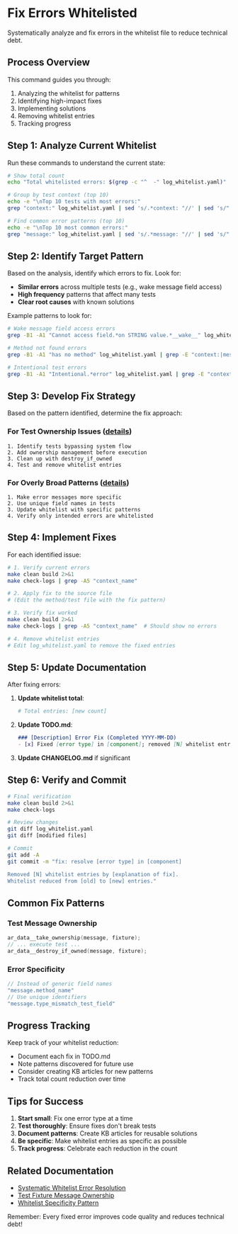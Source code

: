# Fix Errors Whitelisted

Systematically analyze and fix errors in the whitelist file to reduce technical debt.

## Process Overview

This command guides you through:
1. Analyzing the whitelist for patterns
2. Identifying high-impact fixes
3. Implementing solutions
4. Removing whitelist entries
5. Tracking progress

## Step 1: Analyze Current Whitelist

Run these commands to understand the current state:

```bash
# Show total count
echo "Total whitelisted errors: $(grep -c "^  -" log_whitelist.yaml)"

# Group by test context (top 10)
echo -e "\nTop 10 tests with most errors:"
grep "context:" log_whitelist.yaml | sed 's/.*context: "//' | sed 's/".*//' | sort | uniq -c | sort -nr | head -10

# Find common error patterns (top 10)
echo -e "\nTop 10 most common errors:"
grep "message:" log_whitelist.yaml | sed 's/.*message: "//' | sed 's/".*//' | sort | uniq -c | sort -nr | head -10
```

## Step 2: Identify Target Pattern

Based on the analysis, identify which errors to fix. Look for:
- **Similar errors** across multiple tests (e.g., wake message field access)
- **High frequency** patterns that affect many tests
- **Clear root causes** with known solutions

Example patterns to look for:
```bash
# Wake message field access errors
grep -B1 -A1 "Cannot access field.*on STRING value.*__wake__" log_whitelist.yaml | grep -E "context:|message:"

# Method not found errors
grep -B1 -A1 "has no method" log_whitelist.yaml | grep -E "context:|message:"

# Intentional test errors
grep -B1 -A1 "Intentional.*error" log_whitelist.yaml | grep -E "context:|message:"
```

## Step 3: Develop Fix Strategy

Based on the pattern identified, determine the fix approach:


### For Test Ownership Issues ([details](../../kb/test-fixture-message-ownership.md))
```
1. Identify tests bypassing system flow
2. Add ownership management before execution
3. Clean up with destroy_if_owned
4. Test and remove whitelist entries
```

### For Overly Broad Patterns ([details](../../kb/whitelist-specificity-pattern.md))
```
1. Make error messages more specific
2. Use unique field names in tests
3. Update whitelist with specific patterns
4. Verify only intended errors are whitelisted
```

## Step 4: Implement Fixes

For each identified issue:

```bash
# 1. Verify current errors
make clean build 2>&1
make check-logs | grep -A5 "context_name"

# 2. Apply fix to the source file
# (Edit the method/test file with the fix pattern)

# 3. Verify fix worked
make clean build 2>&1
make check-logs | grep -A5 "context_name"  # Should show no errors

# 4. Remove whitelist entries
# Edit log_whitelist.yaml to remove the fixed entries
```

## Step 5: Update Documentation

After fixing errors:

1. **Update whitelist total**:
   ```yaml
   # Total entries: [new count]
   ```

2. **Update TODO.md**:
   ```markdown
   ### [Description] Error Fix (Completed YYYY-MM-DD)
   - [x] Fixed [error type] in [component]; removed [N] whitelist entries ([new total] remaining)
   ```

3. **Update CHANGELOG.md** if significant

## Step 6: Verify and Commit

```bash
# Final verification
make clean build 2>&1
make check-logs

# Review changes
git diff log_whitelist.yaml
git diff [modified files]

# Commit
git add -A
git commit -m "fix: resolve [error type] in [component]

Removed [N] whitelist entries by [explanation of fix].
Whitelist reduced from [old] to [new] entries."
```

## Common Fix Patterns


### Test Message Ownership
```c
ar_data__take_ownership(message, fixture);
// ... execute test ...
ar_data__destroy_if_owned(message, fixture);
```

### Error Specificity
```c
// Instead of generic field names
"message.method_name"
// Use unique identifiers
"message.type_mismatch_test_field"
```

## Progress Tracking

Keep track of your whitelist reduction:
- Document each fix in TODO.md
- Note patterns discovered for future use
- Consider creating KB articles for new patterns
- Track total count reduction over time

## Tips for Success

1. **Start small**: Fix one error type at a time
2. **Test thoroughly**: Ensure fixes don't break tests
3. **Document patterns**: Create KB articles for reusable solutions
4. **Be specific**: Make whitelist entries as specific as possible
5. **Track progress**: Celebrate each reduction in the count

## Related Documentation
- [Systematic Whitelist Error Resolution](../../kb/systematic-whitelist-error-resolution.md)
- [Test Fixture Message Ownership](../../kb/test-fixture-message-ownership.md)
- [Whitelist Specificity Pattern](../../kb/whitelist-specificity-pattern.md)

Remember: Every fixed error improves code quality and reduces technical debt!